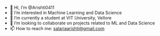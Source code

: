 - 👋 Hi, I’m @Arishti0411
- 👀 I’m interested in Machine Learning and Data Science
- 🌱 I’m currently a student at VIT University, Vellore 
- 💞️ I’m looking to collaborate on projects related to ML and Data Science
- 📫 How to reach me: salariaarishti@gmail.com

<!---
Arishti0411/Arishti0411 is a ✨ special ✨ repository because its `README.md` (this file) appears on your GitHub profile.
You can click the Preview link to take a look at your changes.
--->
